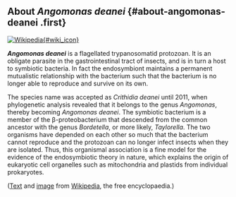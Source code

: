About *Angomonas deanei* {#about-angomonas-deanei .first}
------------------------

[![Wikipedia](/img/wikipedia_logo_v2_en.png){#wiki_icon}](http://en.wikipedia.org/wiki/Angomonas_deanei)

***Angomonas deanei*** is a flagellated trypanosomatid protozoan. It is
an obligate parasite in the gastrointestinal tract of insects, and is in
turn a host to symbiotic bacteria. In fact the endosymbiont maintains a
permanent mutualistic relationship with the bacterium such that the
bacterium is no longer able to reproduce and survive on its own.

The species name was accepted as *Crithidia deanei* until 2011, when
phylogenetic analysis revealed that it belongs to the genus *Angomonas*,
thereby becoming *Angomonas deanei*. The symbiotic bacterium is a member
of the β-proteobacterium that descended from the common ancestor with
the genus *Bordetella*, or more likely, *Taylorella*. The two organisms
have depended on each other so much that the bacterium cannot reproduce
and the protozoan can no longer infect insects when they are isolated.
Thus, this organismal association is a fine model for the evidence of
the endosymbiotic theory in nature, which explains the origin of
eukaryotic cell organelles such as mitochondria and plastids from
individual prokaryotes.

([Text](http://en.wikipedia.org/wiki/Angomonas_deanei) and
[image](https://commons.wikimedia.org/wiki/File:Angomonas_deanei_structure.TIF)
from [Wikipedia](http://en.wikipedia.org/), the free encyclopaedia.)
